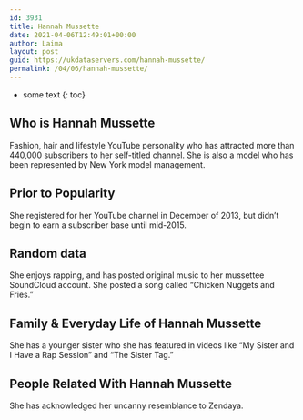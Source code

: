 ```yaml
---
id: 3931
title: Hannah Mussette
date: 2021-04-06T12:49:01+00:00
author: Laima
layout: post
guid: https://ukdataservers.com/hannah-mussette/
permalink: /04/06/hannah-mussette/
---
```


* some text
{: toc}


## Who is Hannah Mussette
                  
                  
                  
Fashion, hair and lifestyle YouTube personality who has attracted more than 440,000 subscribers to her self-titled channel. She is also a model who has been represented by New York model management.
                  
              
            
              
            
                
                
                
## Prior to Popularity
                  
                  
                  
She registered for her YouTube channel in December of 2013, but didn&#8217;t begin to earn a subscriber base until mid-2015.
                  
              
            
              
            
                
                
                
## Random data
                  
                  
                  
She enjoys rapping, and has posted original music to her mussettee SoundCloud account. She posted a song called &#8220;Chicken Nuggets and Fries.&#8221;
                  
              
            
              
            
                
                
                
## Family & Everyday Life of Hannah Mussette
                  
                  
                  
She has a younger sister who she has featured in videos like &#8220;My Sister and I Have a Rap Session&#8221; and &#8220;The Sister Tag.&#8221;
                  
              
            
              
            
                
                
                
## People Related With Hannah Mussette
                  
                  
                  
She has acknowledged her uncanny resemblance to Zendaya.
                  
              
            
              
            
                
              
            
              
              
            
            
              
            
          
          
          